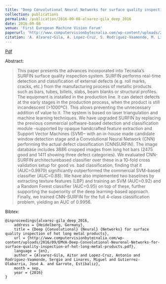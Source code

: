 ```yaml
---
title: "Deep Convolutional Neural Networks for surface quality inspection of hot long metal products"
collection: publications
permalink: /publication/2016-09-08-alvarez-gila_deep_2016
date: 2016-09-08
venue: 'First European Machine Vision Forum'
paperurl: 'http://www.computervisionbytecnalia.com/wp-content/uploads/2016/09/EMVA-Deep-Convolutional-Neuronal-Networks-for-surface-quality-inspection-of-hot-long-metal-products.pdf'
citation: 'A. Alvarez-Gila, A. Lopez-Cruz, S. Rodriguez-Vaamonde, M. Linares, J. A. Gutierrez-Olabarria, and E. Garrote, “Deep Convolutional Neural Networks for surface quality inspection of hot long metal products,” presented at the First European Machine Vision Forum, Heidelberg, Germany, 2016.'
---
```


<a href='http://www.computervisionbytecnalia.com/wp-content/uploads/2016/09/EMVA-Deep-Convolutional-Neuronal-Networks-for-surface-quality-inspection-of-hot-long-metal-products.pdf'>Pdf</a>

Abstract: 

>This paper presents the advances incorporated into Tecnalia’s SURFIN surface quality inspection system. SURFIN performs real-time detection and classification of external defects (e.g. roll marks, cracks, etc.) from the manufacturing process of metallic products such as bars, tubes, billets, slabs, beam blanks or structural profiles. The equipment is installed in the production line. It can detect defects at the early stages in the production process, when the product is still incandescent (>1000ºC). This allows preventing the unnecessary addition of value to it. The system is based on laser triangulation and machine learning techniques. We have upgraded SURFIN by replacing the previous commercial software-based detection and classification module –supported by opaque handcrafted feature extraction and Support Vector Machines (SVM)– with an in-house made candidate window detection stage and a Convolutional Neural Network (CNN) performing the actual defect classification (CNNSURFIN). The image database includes 3886 cropped images from long hot bars (2475 good and 1411 showing three defect categories). We evaluated CNN-SURFIN architecturebased classifier over these in a 10-fold cross validation setup for good vs. bad classification, finding that it (AUC=0.9970) significantly outperformed the commercial SVM-based classifier (AUC=0.88). We have also implemented two baselines by extracting texture features (LBP) and training an SVM (AUC=0.92) and a Random Forest classifier (AUC=0.95) on top of these, further supporting the superiority of the deep learning-based approach. Finally, we trained CNN-SURFIN for the full 4-class classification problem, yielding an AUC of 0.9956.

Bibtex: 

```
@inproceedings{alvarez-gila_deep_2016,
	address = {Heidelberg, Germany},
	title = {Deep {Convolutional} {Neural} {Networks} for surface quality inspection of hot long metal products},
	url = {http://www.computervisionbytecnalia.com/wp-content/uploads/2016/09/EMVA-Deep-Convolutional-Neuronal-Networks-for-surface-quality-inspection-of-hot-long-metal-products.pdf},
	language = {en},
	author = {Alvarez-Gila, Aitor and Lopez-Cruz, Antonio and Rodriguez-Vaamonde, Sergio and Linares, Miguel and Gutierrez-Olabarria, José A. and Garrote, Estíbaliz},
	month = sep,
	year = {2016}
}
```